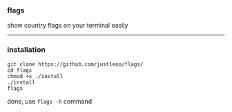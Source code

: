 ### flags

show country flags on your terminal easily 

<hr>

### installation

```
git clone https://github.com/justleoo/flags/
cd flags
chmod +x ./install
./install
flags
```

done, use `flags -h` command
